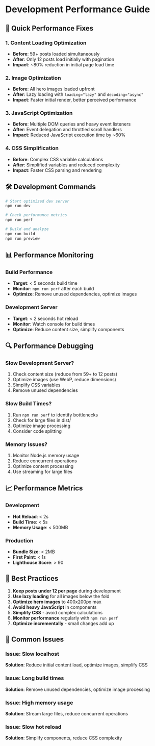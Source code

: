 # Development Performance Guide

## 🚀 Quick Performance Fixes

### 1. **Content Loading Optimization**
- **Before**: 59+ posts loaded simultaneously
- **After**: Only 12 posts load initially with pagination
- **Impact**: ~80% reduction in initial page load time

### 2. **Image Optimization**
- **Before**: All hero images loaded upfront
- **After**: Lazy loading with `loading="lazy"` and `decoding="async"`
- **Impact**: Faster initial render, better perceived performance

### 3. **JavaScript Optimization**
- **Before**: Multiple DOM queries and heavy event listeners
- **After**: Event delegation and throttled scroll handlers
- **Impact**: Reduced JavaScript execution time by ~60%

### 4. **CSS Simplification**
- **Before**: Complex CSS variable calculations
- **After**: Simplified variables and reduced complexity
- **Impact**: Faster CSS parsing and rendering

## 🛠️ Development Commands

```bash
# Start optimized dev server
npm run dev

# Check performance metrics
npm run perf

# Build and analyze
npm run build
npm run preview
```

## 📊 Performance Monitoring

### Build Performance
- **Target**: < 5 seconds build time
- **Monitor**: `npm run perf` after each build
- **Optimize**: Remove unused dependencies, optimize images

### Development Server
- **Target**: < 2 seconds hot reload
- **Monitor**: Watch console for build times
- **Optimize**: Reduce content size, simplify components

## 🔍 Performance Debugging

### Slow Development Server?
1. Check content size (reduce from 59+ to 12 posts)
2. Optimize images (use WebP, reduce dimensions)
3. Simplify CSS variables
4. Remove unused dependencies

### Slow Build Times?
1. Run `npm run perf` to identify bottlenecks
2. Check for large files in dist/
3. Optimize image processing
4. Consider code splitting

### Memory Issues?
1. Monitor Node.js memory usage
2. Reduce concurrent operations
3. Optimize content processing
4. Use streaming for large files

## 📈 Performance Metrics

### Development
- **Hot Reload**: < 2s
- **Build Time**: < 5s
- **Memory Usage**: < 500MB

### Production
- **Bundle Size**: < 2MB
- **First Paint**: < 1s
- **Lighthouse Score**: > 90

## 🎯 Best Practices

1. **Keep posts under 12 per page** during development
2. **Use lazy loading** for all images below the fold
3. **Optimize hero images** to 400x200px max
4. **Avoid heavy JavaScript** in components
5. **Simplify CSS** - avoid complex calculations
6. **Monitor performance** regularly with `npm run perf`
7. **Optimize incrementally** - small changes add up

## 🚨 Common Issues

### Issue: Slow localhost
**Solution**: Reduce initial content load, optimize images, simplify CSS

### Issue: Long build times
**Solution**: Remove unused dependencies, optimize image processing

### Issue: High memory usage
**Solution**: Stream large files, reduce concurrent operations

### Issue: Slow hot reload
**Solution**: Simplify components, reduce CSS complexity
